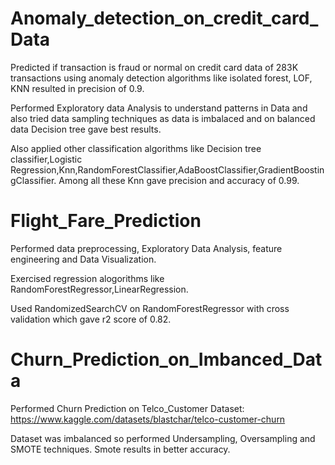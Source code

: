 # Anomaly_detection_on_credit_card_Data

Predicted if transaction is fraud or normal on credit card data of 283K transactions using anomaly
detection algorithms like isolated forest, LOF, KNN resulted in precision of 0.9.

Performed Exploratory data Analysis to understand patterns in Data and also tried data sampling techniques as data is imbalaced and on balanced data Decision tree gave best results.

Also applied other classification algorithms like Decision tree classifier,Logistic Regression,Knn,RandomForestClassifier,AdaBoostClassifier,GradientBoostingClassifier. Among all these Knn gave precision and accuracy of 0.99.

# Flight_Fare_Prediction
Performed data preprocessing, Exploratory Data Analysis, feature engineering and Data Visualization.

Exercised regression alogorithms like RandomForestRegressor,LinearRegression. 

Used RandomizedSearchCV on RandomForestRegressor with cross validation which gave r2 score of 0.82.

# Churn_Prediction_on_Imbanced_Data

Performed Churn Prediction on Telco_Customer Dataset: https://www.kaggle.com/datasets/blastchar/telco-customer-churn

Dataset was imbalanced so performed Undersampling, Oversampling and SMOTE techniques. Smote results in better accuracy.

